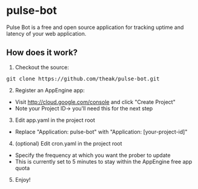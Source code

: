 pulse-bot
=========

Pulse Bot is a free and open source application for tracking uptime and latency of your web application.

How does it work?
-----------------
1. Checkout the source:
<pre>git clone https://github.com/theak/pulse-bot.git</pre>
2. Register an AppEngine app:
* Visit http://cloud.google.com/console and click "Create Project"
* Note your Project ID-> you'll need this for the next step
3. Edit app.yaml in the project root
* Replace "Application: pulse-bot" with "Application: [your-project-id]"
4. (optional) Edit cron.yaml in the project root
* Specify the frequency at which you want the prober to update
* This is currently set to 5 minutes to stay within the AppEngine free app quota
5. Enjoy!
